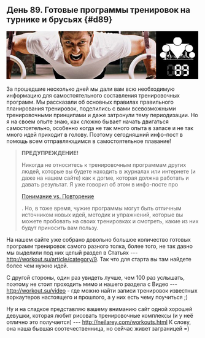 ## День 89. Готовые программы тренировок на турнике и брусьях {#d89}

![](src/img/89.jpg)

За прошедшие несколько дней мы дали вам всю необходимую информацию для самостоятельного составления тренировочных программ. Мы рассказали об основных правилах правильного планирования тренировок, поделились с вами всевозможными тренировочными принципами и даже затронули тему периодизации. Но я на своем опыте знаю, как сложно бывает начать двигаться самостоятельно, особенно когда не так много опыта в запасе и не так много идей приходит в голову. Поэтому сегодняшний инфо-пост в помощь всем отправляющимся в самостоятельное плавание! 

> **ПРЕДУПРЕЖДЕНИЕ!**
>
> Никогда не относитесь к тренировочным программам других людей, которые вы будете находить в журналах или интернете (и даже на нашем сайте) как к догме, которая должна работать и давать результат. Я уже говорил об этом в инфо-посте про
>
> [Понимание vs. Повторение](#d36)
>
> . Но, в тоже время, чужие программы могут быть отличным источником новых идей, методик и упражнений, которые вы можете пробовать на своих тренировках и смотреть, какие из них будут приносить вам пользу.

На нашем сайте уже собрано довольно большое количество готовых программ тренировок самого разного толка, более того, не так давно мы выделили под них целый раздел в Статьях --- <http://workout.su/article/category/9>. Так что для старта вы там найдете более чем нужно идей. 

С другой стороны, один раз увидеть лучше, чем 100 раз услышать, поэтому не стоит проходить мимо и нашего раздела с Видео --- <http://workout.su/video> - где можно найти записи тренировок известных воркаутеров настоящего и прошлого, а у них есть чему поучиться ;) 

Ну и на сладкое представляю вашему вниманию сайт одной хорошей девушки, которая любит рисовать тренировочные комплексы (и у неё отлично это получается) --- <http://neilarey.com/workouts.html> К слову, она наша бывшая соотечественница, но сейчас живет заграницей =) 

